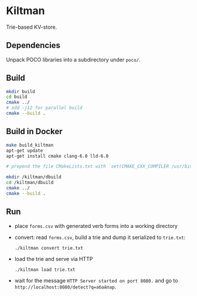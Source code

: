 # Kiltman

Trie-based KV-store.

## Dependencies

Unpack POCO libraries into a subdirectory under `poco/`.

## Build

```bash
mkdir build
cd build
cmake ../
# add -j12 for parallel build
cmake --build .
```

## Build in Docker

```bash
make build_kiltman
apt-get update
apt-get install cmake clang-6.0 lld-6.0

# prepend the file CMakeLists.txt with `set(CMAKE_CXX_COMPILER /usr/bin/clang++-6.0)`

mkdir /kiltman/dbuild
cd /kiltman/dbuild
cmake ../
cmake --build .
```

## Run

- place `forms.csv` with generated verb forms into a working directory
- convert: read `forms.csv`, build a trie and dump it serialized to `trie.txt`:

  ```
  ./kiltman convert trie.txt
  ```
- load the trie and serve via HTTP
  ```
  ./kiltman load trie.txt
  ```
- wait for the message `HTTP Server started on port 8080.` and go to `http://localhost:8080/detect?q=абайлар`.